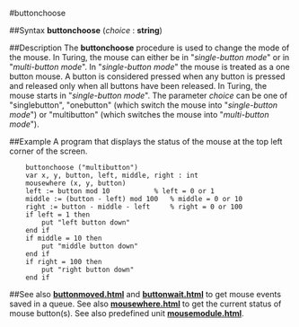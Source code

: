 
#buttonchoose

##Syntax
**buttonchoose** (*choice* : **string**)



##Description
The **buttonchoose** procedure is used to change the mode of the mouse. In Turing, the mouse can either be in "*single-button mode*" or in "*multi-button mode*". In "*single-button mode*" the mouse is treated as a one button mouse. A button is considered pressed when any button is pressed and released only when all buttons have been released.
In Turing, the mouse starts in "*single-button mode*".
The parameter *choice* can be one of "singlebutton", "onebutton" (which switch the mouse into "*single-button mode*") or "multibutton" (which switches the mouse into "*multi-button mode*").



##Example
A program that displays the status of the mouse at the top left corner of the screen.


        buttonchoose ("multibutton")
        var x, y, button, left, middle, right : int
        mousewhere (x, y, button)
        left := button mod 10           % left = 0 or 1
        middle := (button - left) mod 100   % middle = 0 or 10
        right := button - middle - left     % right = 0 or 100
        if left = 1 then
            put "left button down"
        end if
        if middle = 10 then
            put "middle button down"
        end if
        if right = 100 then
            put "right button down"
        end if
##See also
**[buttonmoved.html](buttonmoved)** and **[buttonwait.html](buttonwait)** to get mouse events saved in a queue. See also **[mousewhere.html](mousewhere)** to get the current status of mouse button(s).
See also predefined unit **[mousemodule.html](Mouse)**.


